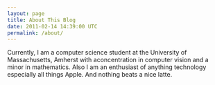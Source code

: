 ```yaml
---
layout: page
title: About This Blog
date: 2011-02-14 14:39:00 UTC
permalink: /about/
---
```


Currently, I am a computer science student at the University of Massachusetts, Amherst with aconcentration in computer vision and a minor in mathematics. Also I am an enthusiast of anything technology especially all things Apple. And nothing beats a nice latte.
